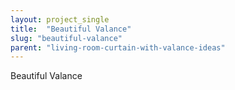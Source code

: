 ```yaml
---
layout: project_single
title:  "Beautiful Valance"
slug: "beautiful-valance"
parent: "living-room-curtain-with-valance-ideas"
---
```

Beautiful Valance